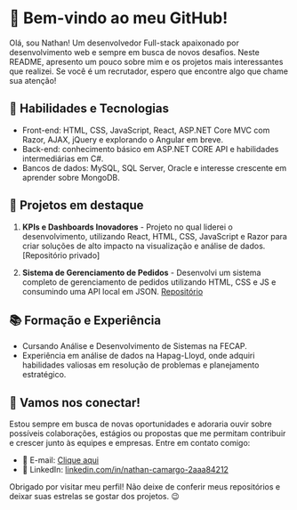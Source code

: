 # 👋 Bem-vindo ao meu GitHub!

Olá, sou Nathan! Um desenvolvedor Full-stack apaixonado por desenvolvimento web e sempre em busca de novos desafios. Neste README, apresento um pouco sobre mim e os projetos mais interessantes que realizei. Se você é um recrutador, espero que encontre algo que chame sua atenção!

## 🚀 Habilidades e Tecnologias

- Front-end: HTML, CSS, JavaScript, React, ASP.NET Core MVC com Razor, AJAX, jQuery e explorando o Angular em breve.
- Back-end: conhecimento básico em ASP.NET CORE API e habilidades intermediárias em C#.
- Bancos de dados: MySQL, SQL Server, Oracle e interesse crescente em aprender sobre MongoDB.

## 🌟 Projetos em destaque

1. **KPIs e Dashboards Inovadores** - Projeto no qual liderei o desenvolvimento, utilizando React, HTML, CSS, JavaScript e Razor para criar soluções de alto impacto na visualização e análise de dados. [Repositório privado]

2. **Sistema de Gerenciamento de Pedidos** - Desenvolvi um sistema completo de gerenciamento de pedidos utilizando HTML, CSS e JS e consumindo uma API local em JSON. [Repositório](https://github.com/warlockspectre/pizzariab7web)

## 📚 Formação e Experiência

- Cursando Análise e Desenvolvimento de Sistemas na FECAP.
- Experiência em análise de dados na Hapag-Lloyd, onde adquiri habilidades valiosas em resolução de problemas e planejamento estratégico.

## 🤝 Vamos nos conectar!

Estou sempre em busca de novas oportunidades e adoraria ouvir sobre possíveis colaborações, estágios ou propostas que me permitam contribuir e crescer junto às equipes e empresas. Entre em contato comigo:

- 📧 E-mail: [Clique aqui](mailto:nathancamargoo11@gmail.com)
- 💼 LinkedIn: [linkedin.com/in/nathan-camargo-2aaa84212](https://www.linkedin.com/in/nathan-camargo-2aaa84212/)

Obrigado por visitar meu perfil! Não deixe de conferir meus repositórios e deixar suas estrelas se gostar dos projetos. 😉
